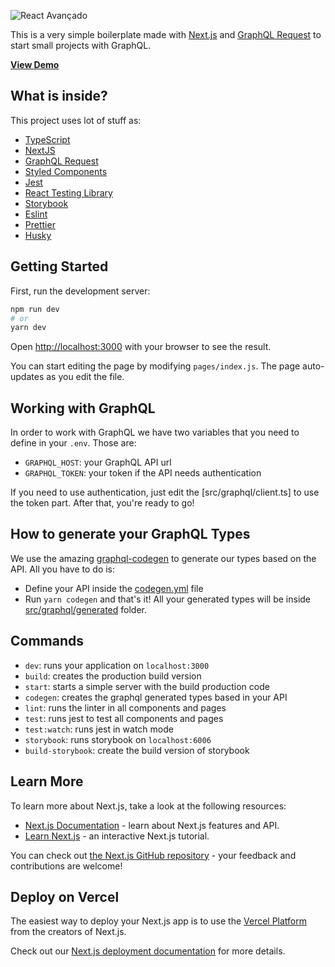 ![React Avançado](https://raw.githubusercontent.com/React-Avancado/boilerplate/master/public/img/logo-gh.svg)

This is a very simple boilerplate made with [Next.js](https://nextjs.org/) and [GraphQL Request](https://github.com/prisma-labs/graphql-request) to start small projects with GraphQL.

[**View Demo**](https://boilerplate-graphql-demo.vercel.app/)

## What is inside?

This project uses lot of stuff as:

- [TypeScript](https://www.typescriptlang.org/)
- [NextJS](https://nextjs.org/)
- [GraphQL Request](https://github.com/prisma-labs/graphql-request)
- [Styled Components](https://styled-components.com/)
- [Jest](https://jestjs.io/)
- [React Testing Library](https://testing-library.com/docs/react-testing-library/intro)
- [Storybook](https://storybook.js.org/)
- [Eslint](https://eslint.org/)
- [Prettier](https://prettier.io/)
- [Husky](https://github.com/typicode/husky)

## Getting Started

First, run the development server:

```bash
npm run dev
# or
yarn dev
```

Open [http://localhost:3000](http://localhost:3000) with your browser to see the result.

You can start editing the page by modifying `pages/index.js`. The page auto-updates as you edit the file.

## Working with GraphQL

In order to work with GraphQL we have two variables that you need to define in your `.env`. Those are:

- `GRAPHQL_HOST`: your GraphQL API url
- `GRAPHQL_TOKEN`: your token if the API needs authentication

If you need to use authentication, just edit the [src/graphql/client.ts] to use the token part. After that, you're ready to go!

## How to generate your GraphQL Types

We use the amazing [graphql-codegen](https://www.graphql-code-generator.com/) to generate our types based on the API. All you have to do is:

- Define your API inside the [codegen.yml](codegen.yml) file
- Run `yarn codegen` and that's it! All your generated types will be inside [src/graphql/generated](src/graphql/generated) folder.

## Commands

- `dev`: runs your application on `localhost:3000`
- `build`: creates the production build version
- `start`: starts a simple server with the build production code
- `codegen`: creates the graphql generated types based in your API
- `lint`: runs the linter in all components and pages
- `test`: runs jest to test all components and pages
- `test:watch`: runs jest in watch mode
- `storybook`: runs storybook on `localhost:6006`
- `build-storybook`: create the build version of storybook

## Learn More

To learn more about Next.js, take a look at the following resources:

- [Next.js Documentation](https://nextjs.org/docs) - learn about Next.js features and API.
- [Learn Next.js](https://nextjs.org/learn) - an interactive Next.js tutorial.

You can check out [the Next.js GitHub repository](https://github.com/vercel/next.js/) - your feedback and contributions are welcome!

## Deploy on Vercel

The easiest way to deploy your Next.js app is to use the [Vercel Platform](https://vercel.com/import?utm_medium=default-template&filter=next.js&utm_source=create-next-app&utm_campaign=create-next-app-readme) from the creators of Next.js.

Check out our [Next.js deployment documentation](https://nextjs.org/docs/deployment) for more details.
